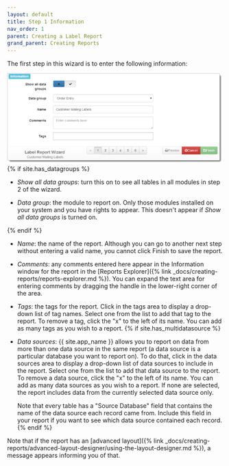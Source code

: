 ```yaml
---
layout: default
title: Step 1 Information
nav_order: 1
parent: Creating a Label Report
grand_parent: Creating Reports
---
```

The first step in this wizard is to enter the following information:

![](/assets/images/labelwizard1.png)
{% if site.has_datagroups %}
* *Show all data groups*: turn this on to see all tables in all modules in step 2 of the wizard.

* *Data group*: the module to report on. Only those modules installed on your system and you have rights to appear. This doesn't appear if *Show all data groups* is turned on.

{% endif %}
* *Name*: the name of the report. Although you can go to another next step without entering a valid name, you cannot click Finish to save the report.

* *Comments*: any comments entered here appear in the Information window for the report in the [Reports Explorer]({% link _docs/creating-reports/reports-explorer.md %}). You can expand the text area for entering comments by dragging the handle in the lower-right corner of the area.

* *Tags*: the tags for the report. Click in the tags area to display a drop-down list of tag names. Select one from the list to add that tag to the report. To remove a tag, click the "x" to the left of its name. You can add as many tags as you wish to a report.
{% if site.has_multidatasource %}

* *Data sources*: {{ site.app_name }} allows you to report on data from more than one data source in the same report (a data source is a particular database you want to report on). To do that, click in the data sources area to display a drop-down list of data sources to include in the report. Select one from the list to add that data source to the report. To remove a data source, click the "x" to the left of its name. You can add as many data sources as you wish to a report. If none are selected, the report includes data from the currently selected data source only.

    Note that every table has a "Source Database" field that contains the name of the data source each record came from. Include this field in your report if you want to see which data source contained each record.
{% endif %}

Note that if the report has an [advanced layout]({% link _docs/creating-reports/advanced-layout-designer/using-the-layout-designer.md %}), a message appears informing you of that.